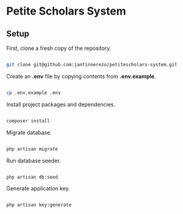 # Petite Scholars System

## Setup

First, clone a fresh copy of the repository.

```bash

git clone git@github.com:jantinnerezo/petitescholars-system.git

```

Create an **.env** file by copying contents from **.env.example**.

```bash

cp .env.example .env

```

Install project packages and dependencies.

```bash

composer install

```

Migrate database.

```bash

php artisan migrate

```

Run database seeder.

```bash

php artisan db:seed

```

Generate application key.

```bash

php artisan key:generate

```
